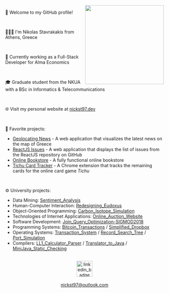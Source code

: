 <img src="https://i.imgur.com/D9ZTy04.gif" align="right" height="250">

🎉 Welcome to my GitHub profile!

<br/>

👨🏻‍💻 I'm Nikolas Stavrakakis from Athens, Greece

<br/>

💼 Currently working as a Full-Stack Developer for Alma Economics

<br/>

🎓 Graduate student from the NKUA with a BSc in Informatics & Telecommunications

<br/>

🌐 Visit my personal website at [nickst97.dev](https://nickst97.dev/)

<br/>

🚀 Favorite projects:

* [Geolocating News](https://geolocating.news/) - A web application that visualizes the latest news on the map of Greece
* [ReactJS Issues](https://github.com/nickst97/reactjs-issues-project) - A web application that displays the list of issues from the ReactJS repository on GitHub
* [Online Bookstore](https://github.com/nickst97/online-bookstore-project) - A fully functional online bookstore
* [Tichu Card Tracker](https://github.com/nickst97/Tichu_Card_Tracker) - A Chrome extension that tracks the remaining cards for the online card game *Tichu*

<br/>

⚙️ University projects:

* Data Mining: [Sentiment_Analysis](https://github.com/nickst97/Sentiment_Analysis)
* Human-Computer Interaction: [Redesigning_Eudoxus](https://github.com/nickst97/Redesigning_Eudoxus)
* Object-Oriented Programming: [Carbon_Isotope_Simulation](https://github.com/nickst97/Carbon_Isotope_Simulation)
* Technologies of Internet Applications: [Online_Auction_Website](https://github.com/nickst97/Online_Auction_Website)
* Software Development: [Join_Query_Optimization-SIGMOD2018](https://github.com/nickst97/Join_Query_Optimization-SIGMOD2018)
* Programming Systems: [Bitcoin_Transactions](https://github.com/nickst97/Bitcoin_Transactions) / [Simplified_Dropbox](https://github.com/nickst97/Simplified_Dropbox)
* Operating Systems: [Transaction_System](https://github.com/nickst97/Transaction_System) / [Record_Search_Tree](https://github.com/nickst97/Record_Search_Tree) / [Port_Simulation](https://github.com/nickst97/Port_Simulation)
* Compilers: [LL1_Calculator_Parser](https://github.com/nickst97/LL1_Calculator_Parser) / [Translator_to_Java](https://github.com/nickst97/Translator_to_Java) / [MiniJava_Static_Checking](https://github.com/nickst97/MiniJava_Static_Checking)

<br/>

<div align="center">
   <a href="https://www.linkedin.com/in/nickst97/" target="_blank" rel="noopener noreferrer">
      <img src="https://www.skillsalliance.com/wp-content/uploads/2018/08/view-my-linkedin-profile.png" alt="linkedin_badge" height="50" />
   </a>
</div>

<br/>

<div align="center">
   <a href="mailto:nickst97@outlook.com">nickst97@outlook.com</a>  
</div>
